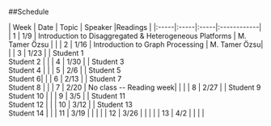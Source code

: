 ##Schedule

| Week | Date | Topic | Speaker |Readings |
|:-----|:-----|:-----|:------------|
| 1 | 1/9 | Introduction to Disaggregated & Heterogeneous Platforms | M. Tamer Özsu |  |
| 2 | 1/16 | Introduction to Graph Processing | M. Tamer Özsu|  |
| 3 | 1/23 |  | Student 1 <br> Student 2 |  |
| 4 | 1/30 |  | Student 3 <br> Student 4 |  |
| 5 | 2/6 |  |  Student 5 <br> Student 6|  |
| 6 | 2/13 |  | Student 7 <br> Student 8 |  |
| 7 | 2/20 |  No class -- Reading week|  |  |
| 8 | 2/27 |  | Student 9 <br> Student 10 |  |
| 9 | 3/5 |  | Student 11 <br> Student 12 |  |
| 10 | 3/12 |  | Student 13 <br> Student 14 |  |
| 11 | 3/19 |  |  |  |
| 12 | 3/26 |  |  |  |
| 13 | 4/2 |  |  |  |
